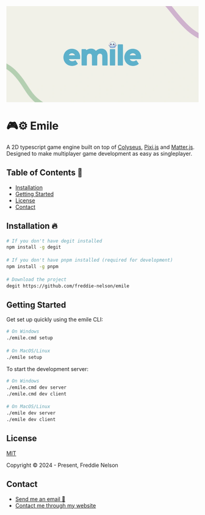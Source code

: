 ![Emile](https://raw.githubusercontent.com/freddie-nelson/emile/main/logo.webp)

# 🎮⚙️ Emile

A 2D typescript game engine built on top of [Colyseus](https://colyseus.io), [Pixi.js](https://pixijs.com/) and [Matter.js](https://brm.io/matter-js/). Designed to make multiplayer game development as easy as singleplayer.

## Table of Contents 📰

- [Installation](#installation)
- [Getting Started](#getting-started)
- [License](#license)
- [Contact](#contact)

## Installation 🔥

```bash
# If you don't have degit installed
npm install -g degit

# If you don't have pnpm installed (required for development)
npm install -g pnpm

# Download the project
degit https://github.com/freddie-nelson/emile
```

## Getting Started

Get set up quickly using the emile CLI:

```bash
# On Windows
./emile.cmd setup

# On MacOS/Linux
./emile setup
```

To start the development server:

```bash
# On Windows
./emile.cmd dev server
./emile.cmd dev client

# On MacOS/Linux
./emile dev server
./emile dev client
```

## License

[MIT](./LICENSE)

Copyright © 2024 - Present, Freddie Nelson

## Contact

- [Send me an email 📧](mailto:freddie@freddienelson.co.uk)
- [Contact me through my website](https://freddienelson.co.uk)
